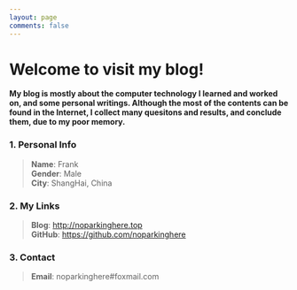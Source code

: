 ```yaml
---
layout: page
comments: false
---
```

# Welcome to visit my blog!

**My blog is mostly about the computer technology I learned and worked on, and some personal writings. Although the most of the contents can be found in the Internet, I collect many quesitons and results, and conclude them, due to my poor memory.**

### 1. Personal Info

> **Name**: Frank  
> **Gender**: Male  
> **City**: ShangHai, China  


### 2. My Links

> **Blog**: <http://noparkinghere.top>  
> **GitHub**: <https://github.com/noparkinghere>  


### 3. Contact

> **Email**: noparkinghere#foxmail.com

